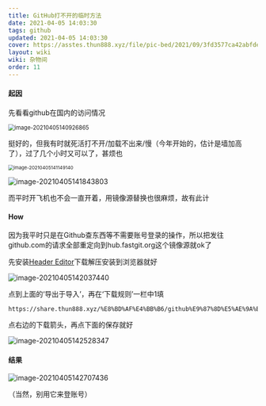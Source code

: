 ```yaml
---
title: GitHub打不开的临时方法
date: 2021-04-05 14:03:30
tags: github
updated: 2021-04-05 14:03:30
cover: https://asstes.thun888.xyz/file/pic-bed/2021/09/3fd3577ca42abfde03a02b7e02eb5649.webp
layout: wiki
wiki: 杂物间
order: 11
---
```


#### 起因

先看看github在国内的访问情况

<img src="https://raw.thun888.xyz/thun888/tuku/master/img/image-20210405140926865.png" alt="image-20210405140926865" style="zoom:80%;" />

挺好的，但我有时就死活打不开/加载不出来/慢（今年开始的，估计是墙加高了），过了几个小时又可以了，甚烦也

<img src="https://raw.thun888.xyz/thun888/tuku/master/img/image-20210405141149140.png" alt="image-20210405141149140" style="zoom:67%;" />

![image-20210405141843803](https://raw.thun888.xyz/thun888/tuku/master/img/image-20210405141843803.png)

而平时开飞机也不会一直开着，用镜像源替换也很麻烦，故有此计

#### How

因为我平时只是在Github查东西等不需要账号登录的操作，所以把发往github.com的请求全部重定向到hub.fastgit.org这个镜像源就ok了

先安装[Header Editor](https://share.thun888.xyz/%E8%BD%AF%E4%BB%B6/HeaderEditor.zip)下载解压安装到浏览器就好

![image-20210405142037440](https://raw.thun888.xyz/thun888/tuku/master/img/image-20210405142037440.png)

点到上面的‘导出于导入’，再在‘下载规则’一栏中1填

```url
https://share.thun888.xyz/%E8%BD%AF%E4%BB%B6/github%E9%87%8D%E5%AE%9A%E5%90%91.json
```

点右边的下载箭头，再点下面的保存就好

![image-20210405142528347](https://raw.thun888.xyz/thun888/tuku/master/img/image-20210405142528347.png)

#### 结果

![image-20210405142707436](https://raw.thun888.xyz/thun888/tuku/master/img/image-20210405142707436.png)

（当然，别用它来登账号）